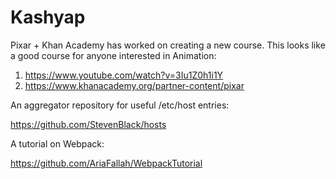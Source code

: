 Kashyap
=======

Pixar + Khan Academy has worked on creating a new course. This looks
like a good course for anyone interested in Animation:

1. https://www.youtube.com/watch?v=3Iu1Z0h1i1Y
2. https://www.khanacademy.org/partner-content/pixar


An aggregator repository for useful /etc/host entries:

https://github.com/StevenBlack/hosts


A tutorial on Webpack:

https://github.com/AriaFallah/WebpackTutorial
